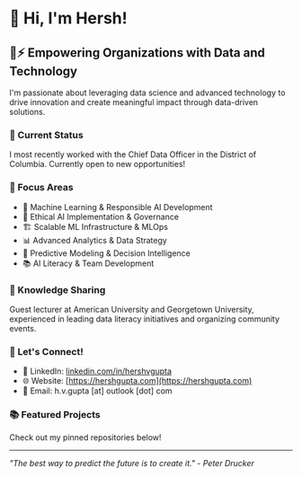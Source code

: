 # 🌊 Hi, I'm Hersh!

## 🔄⚡ Empowering Organizations with Data and Technology
I'm passionate about leveraging data science and advanced technology to drive innovation and create meaningful impact through data-driven solutions.

### 🏢 Current Status
I most recently worked with the Chief Data Officer in the District of Columbia. Currently open to new opportunities!

### 🌱 Focus Areas

- 🤖 Machine Learning & Responsible AI Development
- 🎯 Ethical AI Implementation & Governance
- 🏗️ Scalable ML Infrastructure & MLOps
- 📊 Advanced Analytics & Data Strategy
- 🔮 Predictive Modeling & Decision Intelligence
- 📚 AI Literacy & Team Development

### 🎤 Knowledge Sharing
Guest lecturer at American University and Georgetown University, experienced in leading data literacy initiatives and organizing community events.

### 🤝 Let's Connect!
- 💼 LinkedIn: [linkedin.com/in/hershvgupta](https://www.linkedin.com/in/hershvgupta)
- 🌐 Website: [https://hershgupta.com](https://hershgupta.com)
- 📧 Email: h.v.gupta [at] outlook [dot] com

### 📚 Featured Projects
Check out my pinned repositories below!

---

*"The best way to predict the future is to create it." - Peter Drucker*
